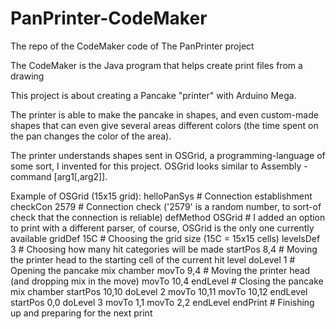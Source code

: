 # PanPrinter-CodeMaker
The repo of the CodeMaker code of The PanPrinter project

The CodeMaker is the Java program that helps create print files from a drawing


This project is about creating a Pancake "printer" with Arduino Mega.

The printer is able to make the pancake in shapes, and even custom-made shapes that can even give several areas different colors (the time spent on the pan changes the color of the area).

The printer understands shapes sent in OSGrid, a programming-language of some sort, I invented for this project.
OSGrid looks similar to Assembly - command [arg1[,arg2]].

Example of OSGrid (15x15 grid):
helloPanSys       # Connection establishment
checkCon 2579     # Connection check ('2579' is a random number, to sort-of check that the connection is reliable)
defMethod OSGrid  # I added an option to print with a different parser, of course, OSGrid is the only one currently available
gridDef 15C       # Choosing the grid size (15C = 15x15 cells)
levelsDef 3       # Choosing how many hit categories will be made
startPos 8,4      # Moving the printer head to the starting cell of the current hit level
doLevel 1         # Opening the pancake mix chamber
movTo 9,4         # Moving the printer head (and dropping mix in the move)
movTo 10,4
endLevel          # Closing the pancake mix chamber
startPos 10,10
doLevel 2
movTo 10,11
movTo 10,12
endLevel
startPos 0,0
doLevel 3
movTo 1,1
movTo 2,2
endLevel
endPrint          # Finishing up and preparing for the next print
